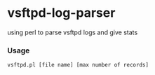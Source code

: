 vsftpd-log-parser
=================

using perl to parse vsftpd logs and give stats

### Usage
`vsftpd.pl [file name] [max number of records]`
